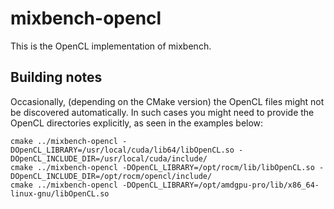 # mixbench-opencl

This is the OpenCL implementation of mixbench.

## Building notes

Occasionally, (depending on the CMake version) the OpenCL files might not be
discovered automatically.
In such cases you might need to provide the OpenCL directories explicitly,
as seen in the examples below:

```
cmake ../mixbench-opencl -DOpenCL_LIBRARY=/usr/local/cuda/lib64/libOpenCL.so -DOpenCL_INCLUDE_DIR=/usr/local/cuda/include/
cmake ../mixbench-opencl -DOpenCL_LIBRARY=/opt/rocm/lib/libOpenCL.so -DOpenCL_INCLUDE_DIR=/opt/rocm/opencl/include/
cmake ../mixbench-opencl -DOpenCL_LIBRARY=/opt/amdgpu-pro/lib/x86_64-linux-gnu/libOpenCL.so
```
